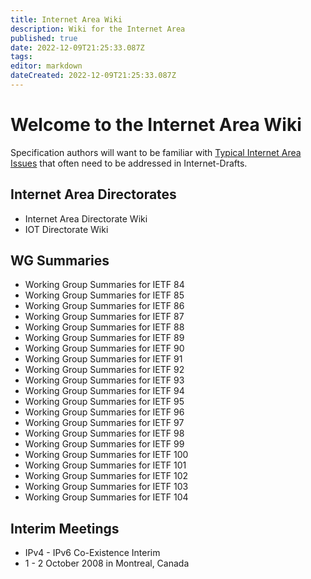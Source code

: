 ```yaml
---
title: Internet Area Wiki
description: Wiki for the Internet Area
published: true
date: 2022-12-09T21:25:33.087Z
tags: 
editor: markdown
dateCreated: 2022-12-09T21:25:33.087Z
---
```


# Welcome to the Internet Area Wiki 

Specification authors will want to be familiar with [Typical Internet Area Issues](/group/int/IntAreaIssues) that often need to be addressed in Internet-Drafts.

## Internet Area Directorates

* Internet Area Directorate Wiki
* IOT Directorate Wiki 

## WG Summaries

* Working Group Summaries for IETF 84
* Working Group Summaries for IETF 85
* Working Group Summaries for IETF 86
* Working Group Summaries for IETF 87
* Working Group Summaries for IETF 88
* Working Group Summaries for IETF 89
* Working Group Summaries for IETF 90
* Working Group Summaries for IETF 91
* Working Group Summaries for IETF 92
* Working Group Summaries for IETF 93
* Working Group Summaries for IETF 94
* Working Group Summaries for IETF 95
* Working Group Summaries for IETF 96
* Working Group Summaries for IETF 97
* Working Group Summaries for IETF 98
* Working Group Summaries for IETF 99
* Working Group Summaries for IETF 100
* Working Group Summaries for IETF 101
* Working Group Summaries for IETF 102
* Working Group Summaries for IETF 103
* Working Group Summaries for IETF 104 

## Interim Meetings

* IPv4 - IPv6 Co-Existence Interim
* 1 - 2 October 2008 in Montreal, Canada 

